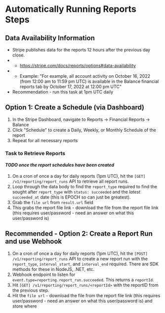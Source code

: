 # Automatically Running Reports Steps

## Data Availability Information
* Stripe publishes data for the reports 12 hours after the previous day close. 
* * https://stripe.com/docs/reports/options#data-availability
* * Example: "For example, all account activity on October 16, 2022 (from 12:00 am to 11:59 pm UTC) is available in the Balance financial reports tab by October 17, 2022 at 12:00 pm UTC"
* Recommendation - run this task at 1pm UTC daily

## Option 1: Create a Schedule (via Dashboard)
1. In the Stripe Dashboard, navigate to Reports -> Financial Reports -> Balance
2. Click "Schedule" to create a Daily, Weekly, or Monthly Schedule of the report
3. Repeat for all necessary reports

### Task to Retrieve Reports
#### _TODO once the report schedules have been created_
1. On a cron of once a day for daily reports (1pm UTC), hit the `[GET] /v1/reporting/report_runs` API to retrieve all report runs.
2. Loop through the data body to find the `report_type` required to find the sought after `report_type` with `status: succeeded` and the _latest_ `succeeded_at` date (this is EPOCH so can just be greatest).
3. Grab the `file url` from `result.url` field
4. This grabs the report file link - download the file from the report file link (this requires user/password - need an answer on what this user/password is)

## Recommended - Option 2: Create a Report Run and use Webhook
1. On a cron of once a day for daily reports (1pm UTC), hit the `[POST] /v1/reporting/report_runs` API to create a new report run with the `report_type`, `interval_start`, and `interval_end` required. There are SDK methods for these in NodeJS, .NET, etc.
2. Webhook endpoint to listen for `event.type=reporting.report_run.succeeded`. This returns a `reportId`. 
3. Hit `[GET] /v1/reporting/report_runs/<reportId>` with the reportID from the previous step.
4. Hit the `file url` - download the file from the report file link (this requires user/password - need an answer on what this user/password is) and store where 